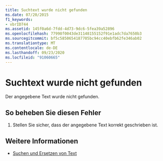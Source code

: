 ```yaml
---
title: Suchtext wurde nicht gefunden
ms.date: 07/20/2015
f1_keywords:
- vbrID744
ms.assetid: 145f0a6d-7fdd-4d73-9dc6-5fea39a52896
ms.openlocfilehash: 77998f0043de31148155152f91e1adc7da7650b3
ms.sourcegitcommit: bf5c5850654187705bc94cc40ebfb62fe346ab02
ms.translationtype: MT
ms.contentlocale: de-DE
ms.lasthandoff: 09/23/2020
ms.locfileid: "91060665"
---
```

# <a name="search-text-not-found"></a>Suchtext wurde nicht gefunden

Der angegebene Text wurde nicht gefunden.  
  
## <a name="to-correct-this-error"></a>So beheben Sie diesen Fehler  
  
1. Stellen Sie sicher, dass der angegebene Text korrekt geschrieben ist.  
  
## <a name="see-also"></a>Weitere Informationen

- [Suchen und Ersetzen von Text](/visualstudio/ide/finding-and-replacing-text)
